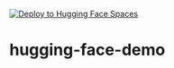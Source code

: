 [![Deploy to Hugging Face Spaces](https://github.com/Muhammadyousafrana/hugging-face-demo/actions/workflows/main.yml/badge.svg)](https://github.com/Muhammadyousafrana/hugging-face-demo/actions/workflows/main.yml)
# hugging-face-demo
